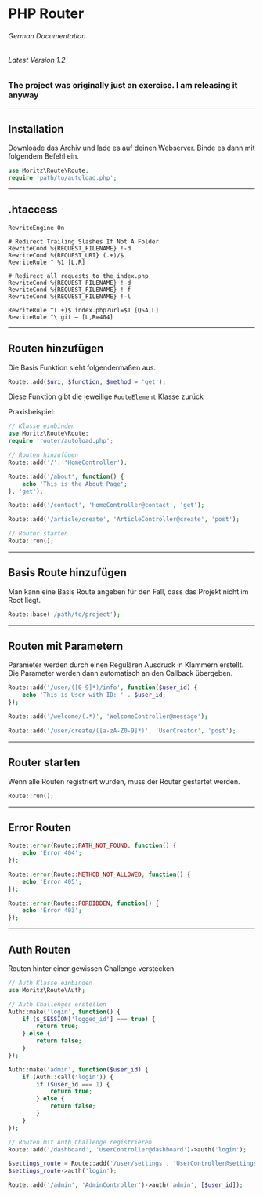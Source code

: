 # PHP Router
###### German Documentation
###### Latest Version 1.2

### The project was originally just an exercise. I am releasing it anyway

-------------------------------------------------------------------

## Installation
Downloade das Archiv und lade es auf deinen Webserver. Binde es dann mit folgendem Befehl ein.

```php
use Moritz\Route\Route;
require 'path/to/autoload.php';
```

-------------------------------------------------------------------

## .htaccess

```apacheconf
RewriteEngine On

# Redirect Trailing Slashes If Not A Folder
RewriteCond %{REQUEST_FILENAME} !-d
RewriteCond %{REQUEST_URI} (.+)/$
RewriteRule ^ %1 [L,R]

# Redirect all requests to the index.php
RewriteCond %{REQUEST_FILENAME} !-d
RewriteCond %{REQUEST_FILENAME} !-f
RewriteCond %{REQUEST_FILENAME} !-l

RewriteRule ^(.+)$ index.php?url=$1 [QSA,L]
RewriteRule ^\.git – [L,R=404]
```

-------------------------------------------------------------------

## Routen hinzufügen
Die Basis Funktion sieht folgendermaßen aus.

```php
Route::add($uri, $function, $method = 'get');
```

Diese Funktion gibt die jeweilige `RouteElement` Klasse zurück

Praxisbeispiel:
```php
// Klasse einbinden
use Moritz\Route\Route;
require 'router/autoload.php';

// Routen hinzufügen
Route::add('/', 'HomeController');

Route::add('/about', function() {
    echo 'This is the About Page';
}, 'get');

Route::add('/contact', 'HomeController@contact', 'get');

Route::add('/article/create', 'ArticleController@create', 'post');

// Router starten
Route::run();
```

-------------------------------------------------------------------

## Basis Route hinzufügen
Man kann eine Basis Route angeben für den Fall, dass das Projekt nicht im Root liegt.

```php
Route::base('/path/to/project');
```

-------------------------------------------------------------------

## Routen mit Parametern
Parameter werden durch einen Regulären Ausdruck in Klammern erstellt. Die Parameter werden dann automatisch an den Callback übergeben.

```php
Route::add('/user/([0-9]*)/info', function($user_id) {
    echo 'This is User with ID: ' . $user_id;
});

Route::add('/welcome/(.*)', 'WelcomeController@message');

Route::add('/user/create/([a-zA-Z0-9]*)', 'UserCreator', 'post');
```

-------------------------------------------------------------------

## Router starten
Wenn alle Routen registriert wurden, muss der Router gestartet werden.

```php
Route::run();
```

-------------------------------------------------------------------

## Error Routen

```php
Route::error(Route::PATH_NOT_FOUND, function() {
    echo 'Error 404';
});

Route::error(Route::METHOD_NOT_ALLOWED, function() {
    echo 'Error 405';
});

Route::error(Route::FORBIDDEN, function() {
    echo 'Error 403';
});
```
-------------------------------------------------------------------

## Auth Routen
Routen hinter einer gewissen Challenge verstecken

```php
// Auth Klasse einbinden
use Moritz\Route\Auth;

// Auth Challenges erstellen
Auth::make('login', function() {
    if ($_SESSION['logged_id'] === true) {
        return true;
    } else {
        return false;
    }
});

Auth::make('admin', function($user_id) {
    if (Auth::call('login')) {
        if ($user_id === 1) {
            return true;
        } else {
            return false;
        }
    }
});

// Routen mit Auth Challenge registrieren
Route::add('/dashboard', 'UserController@dashboard')->auth('login');

$settings_route = Route::add('/user/settings', 'UserController@settings');
$settings_route->auth('login');

Route::add('/admin', 'AdminController')->auth('admin', [$user_id]);
```
